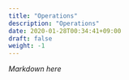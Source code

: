 ```yaml
---
title: "Operations"
description: "Operations"
date: 2020-01-28T00:34:41+09:00
draft: false
weight: -1
---
```


*Markdown here*
